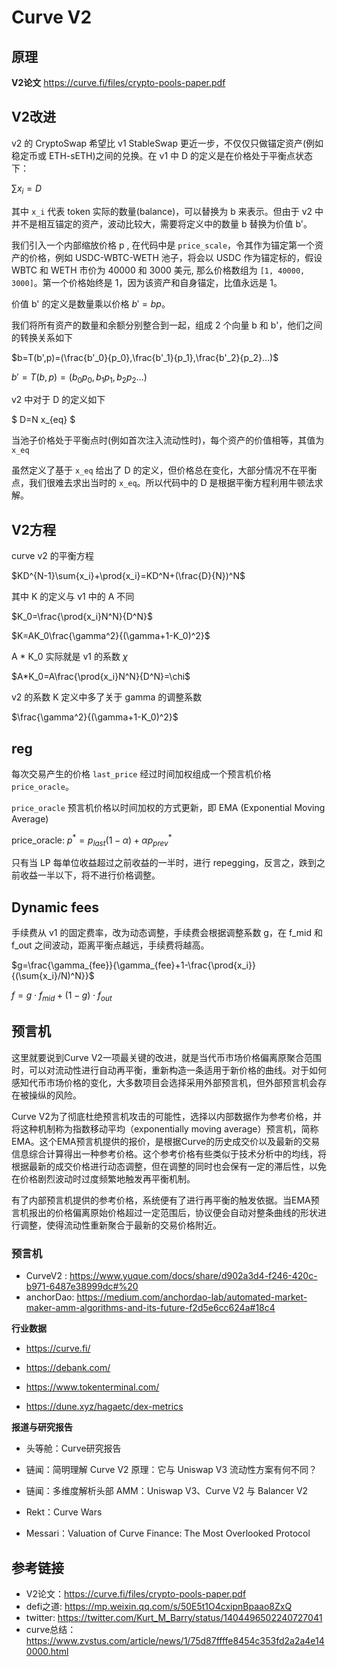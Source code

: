 # Curve V2

## 原理
**V2论文**
https://curve.fi/files/crypto-pools-paper.pdf

## V2改进

v2 的 CryptoSwap 希望比 v1 StableSwap 更近一步，不仅仅只做锚定资产(例如稳定币或 ETH-sETH)之间的兑换。在 v1 中 D 的定义是在价格处于平衡点状态下：

$\sum{x_i}=D$

其中 `x_i` 代表 token 实际的数量(balance)，可以替换为 b 来表示。但由于 v2 中并不是相互锚定的资产，波动比较大，需要将定义中的数量 b 替换为价值 b'。

我们引入一个内部缩放价格 p , 在代码中是 `price_scale`，令其作为锚定第一个资产的价格，例如 USDC-WBTC-WETH 池子，将会以 USDC 作为锚定标的，假设 WBTC 和 WETH 市价为 40000 和 3000 美元, 那么价格数组为 `[1, 40000, 3000]`。第一个价格始终是 1，因为该资产和自身锚定，比值永远是 1。

价值 b' 的定义是数量乘以价格 $b'=bp$。

我们将所有资产的数量和余额分别整合到一起，组成 2 个向量 b 和 b'，他们之间的转换关系如下

$b=T(b',p)=(\frac{b'_0}{p_0},\frac{b'_1}{p_1},\frac{b'_2}{p_2}...)$

$b'=T(b,p)=(b_0 p_0,b_1 p_1,b_2 p_2 ...)$


v2 中对于 D 的定义如下

$
D=N x_{eq}
$

当池子价格处于平衡点时(例如首次注入流动性时)，每个资产的价值相等，其值为 `x_eq`

虽然定义了基于 `x_eq` 给出了 D 的定义，但价格总在变化，大部分情况不在平衡点，我们很难去求出当时的 `x_eq`。所以代码中的 D 是根据平衡方程利用牛顿法求解。

## V2方程

curve v2 的平衡方程

$KD^{N-1}\sum{x_i}+\prod{x_i}=KD^N+(\frac{D}{N})^N$

其中 K 的定义与 v1 中的 A 不同

$K_0=\frac{\prod{x_i}N^N}{D^N}$

$K=AK_0\frac{\gamma^2}{(\gamma+1-K_0)^2}$

A \* K_0 实际就是 v1 的系数 $\chi$

$A*K_0=A\frac{\prod{x_i}N^N}{D^N}=\chi$

v2 的系数 K 定义中多了关于 gamma 的调整系数

$\frac{\gamma^2}{(\gamma+1-K_0)^2}$


## reg

每次交易产生的价格 `last_price` 经过时间加权组成一个预言机价格 `price_oracle`。

`price_oracle` 预言机价格以时间加权的方式更新，即 EMA (Exponential Moving Average)

price_oracle:  $p^*=p_{last}(1-\alpha)+\alpha p^*_{prev}$

只有当 LP 每单位收益超过之前收益的一半时，进行 repegging，反言之，跌到之前收益一半以下，将不进行价格调整。


## Dynamic fees

手续费从 v1 的固定费率，改为动态调整，手续费会根据调整系数 g，在 f_mid 和 f_out 之间波动，距离平衡点越远，手续费将越高。

$g=\frac{\gamma_{fee}}{\gamma_{fee}+1-\frac{\prod{x_i}}{(\sum{x_i}/N)^N}}$

$f=g \cdot f_{mid}+(1-g)\cdot f_{out}$
## 预言机
这里就要说到Curve V2一项最关键的改进，就是当代币市场价格偏离原聚合范围时，可以对流动性进行自动再平衡，重新构造一条适用于新价格的曲线。对于如何感知代币市场价格的变化，大多数项目会选择采用外部预言机，但外部预言机会存在被操纵的风险。

Curve V2为了彻底杜绝预言机攻击的可能性，选择以内部数据作为参考价格，并将这种机制称为指数移动平均（exponentially moving average）预言机，简称EMA。这个EMA预言机提供的报价，是根据Curve的历史成交价以及最新的交易信息综合计算得出一种参考价格。这个参考价格有些类似于技术分析中的均线，将根据最新的成交价格进行动态调整，但在调整的同时也会保有一定的滞后性，以免在价格剧烈波动时过度频繁地触发再平衡机制。

有了内部预言机提供的参考价格，系统便有了进行再平衡的触发依据。当EMA预言机报出的价格偏离原始价格超过一定范围后，协议便会自动对整条曲线的形状进行调整，使得流动性重新聚合于最新的交易价格附近。


### 预言机

- CurveV2 : https://www.yuque.com/docs/share/d902a3d4-f246-420c-b971-6487e38999dc#%20
- anchorDao: https://medium.com/anchordao-lab/automated-market-maker-amm-algorithms-and-its-future-f2d5e6cc624a#18c4  



**行业数据** 
- https://curve.fi/

- https://debank.com/

- https://www.tokenterminal.com/

- https://dune.xyz/hagaetc/dex-metrics

**报道与研究报告**

- 头等舱：Curve研究报告

- 链闻：简明理解 Curve V2 原理：它与 Uniswap V3 流动性方案有何不同？

- 链闻：多维度解析头部 AMM：Uniswap V3、Curve V2 与 Balancer V2

- Rekt：Curve Wars

- Messari：Valuation of Curve Finance: The Most Overlooked Protocol


## 参考链接
- V2论文：https://curve.fi/files/crypto-pools-paper.pdf
- defi之道: https://mp.weixin.qq.com/s/50E5t1O4cxipnBpaao8ZxQ  
- twitter: https://twitter.com/Kurt_M_Barry/status/1404496502240727041
- curve总结：https://www.zvstus.com/article/news/1/75d87ffffe8454c353fd2a2a4e140000.html  


